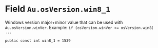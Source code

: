 # Field `Au.osVersion.win8_1`

Windows version major+minor value that can be used with `Au.osVersion.winVer`. Example: `if (osVersion.winVer >= osVersion.win8) ...`

```
public const int win8_1 = 1539
```